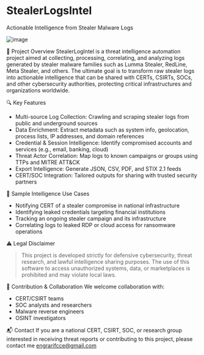 # StealerLogsIntel
Actionable Intelligence from Stealer Malware Logs

![image](https://github.com/user-attachments/assets/b853064e-c397-4c32-9942-1677392be1ef)


🧩 Project Overview
StealerLogIntel is a threat intelligence automation project aimed at collecting, processing, correlating, and analyzing logs generated by stealer malware families such as Lumma Stealer, RedLine, Meta Stealer, and others. The ultimate goal is to transform raw stealer logs into actionable intelligence that can be shared with CERTs, CSIRTs, SOCs, and other cybersecurity authorities, protecting critical infrastructures and organizations worldwide.

🔍 Key Features
* Multi-source Log Collection: Crawling and scraping stealer logs from public and underground sources
* Data Enrichment: Extract metadata such as system info, geolocation, process lists, IP addresses, and domain references
* Credential & Session Intelligence: Identify compromised accounts and services (e.g., email, banking, cloud)
* Threat Actor Correlation: Map logs to known campaigns or groups using TTPs and MITRE ATT&CK
* Export Intelligence: Generate JSON, CSV, PDF, and STIX 2.1 feeds
* CERT/SOC Integration: Tailored outputs for sharing with trusted security partners

🧪 Sample Intelligence Use Cases
* Notifying CERT of a stealer compromise in national infrastructure
* Identifying leaked credentials targeting financial institutions
* Tracking an ongoing stealer campaign and its infrastructure
* Correlating logs to leaked RDP or cloud access for ransomware operations

⚠️ Legal Disclaimer
> This project is developed strictly for defensive cybersecurity, threat research, and lawful intelligence sharing purposes. The use of this software to access unauthorized systems, data, or marketplaces is prohibited and may violate local laws.

🤝 Contribution & Collaboration
We welcome collaboration with:
* CERT/CSIRT teams
* SOC analysts and researchers
* Malware reverse engineers
* OSINT investigators

📬 Contact
If you are a national CERT, CSIRT, SOC, or research group interested in receiving threat reports or contributing to this project, please contact me engrarifcce@gmail.com
